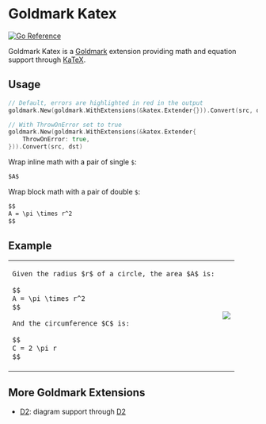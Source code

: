 # Goldmark Katex

[![Go Reference](https://pkg.go.dev/badge/github.com/FurqanSoftware/goldmark-katex.svg)](https://pkg.go.dev/github.com/FurqanSoftware/goldmark-katex)

Goldmark Katex is a [Goldmark](https://github.com/yuin/goldmark) extension providing math and equation support through [KaTeX](https://katex.org/).

## Usage

``` go
// Default, errors are highlighted in red in the output
goldmark.New(goldmark.WithExtensions(&katex.Extender{})).Convert(src, dst)

// With ThrowOnError set to true
goldmark.New(goldmark.WithExtensions(&katex.Extender{
    ThrowOnError: true,
})).Convert(src, dst)
```

Wrap inline math with a pair of single `$`:

```markdown
$A$
```

Wrap block math with a pair of double `$`:

```markdown
$$
A = \pi \times r^2
$$
```

## Example

<table>
<tr>
<td>

```markdown
Given the radius $r$ of a circle, the area $A$ is:

$$
A = \pi \times r^2
$$

And the circumference $C$ is:

$$
C = 2 \pi r
$$
```

</td>
<td>

![](testdata/circle.png)

</td>
</tr>
</table>

## More Goldmark Extensions

- [D2](https://github.com/FurqanSoftware/goldmark-d2): diagram support through [D2](https://d2lang.com/)
